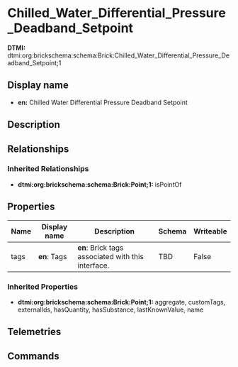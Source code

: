 # Chilled_Water_Differential_Pressure_Deadband_Setpoint
**DTMI:** dtmi:org:brickschema:schema:Brick:Chilled_Water_Differential_Pressure_Deadband_Setpoint;1
## Display name
- **en:** Chilled Water Differential Pressure Deadband Setpoint
## Description
## Relationships
### Inherited Relationships
* **dtmi:org:brickschema:schema:Brick:Point;1:** isPointOf
## Properties
|Name|Display name|Description|Schema|Writeable|
|-|-|-|-|-|
|tags|**en**: Tags|**en**: Brick tags associated with this interface.|TBD|False
### Inherited Properties
* **dtmi:org:brickschema:schema:Brick:Point;1:** aggregate, customTags, externalIds, hasQuantity, hasSubstance, lastKnownValue, name
## Telemetries
## Commands
